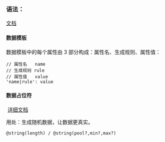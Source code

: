 ### 语法：

[文档](https://github.com/nuysoft/Mock/wiki/Syntax-Specification#%E6%95%B0%E6%8D%AE%E6%A8%A1%E6%9D%BF%E5%AE%9A%E4%B9%89%E8%A7%84%E8%8C%83-dtd)

  #### 数据模板
  
  数据模板中的每个属性由 3 部分构成：属性名、生成规则、属性值：

    // 属性名   name
    // 生成规则 rule
    // 属性值   value
    'name|rule': value
    
  #### 数据占位符
  
  [详细文档](https://segmentfault.com/a/1190000010211622)

  用处：生成随机数据，让数据更真实。

    @string(length) / @string(pool?,min?,max?)
